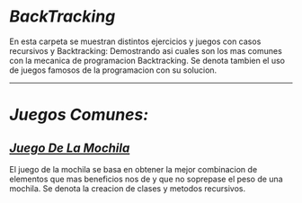 # _BackTracking_

En esta carpeta se muestran distintos ejercicios y juegos con casos recursivos y Backtracking: Demostrando asi cuales son los mas comunes con la mecanica de programacion Backtracking. Se denota tambien el uso de juegos famosos de la programacion con su solucion.

----

# _Juegos Comunes:_

## [_Juego De La Mochila_](./JuegoMochila)
El juego de la mochila se basa en obtener la mejor combinacion de elementos que mas beneficios nos de y que no soprepase el
peso de una mochila. Se denota la creacion de clases y metodos recursivos.
